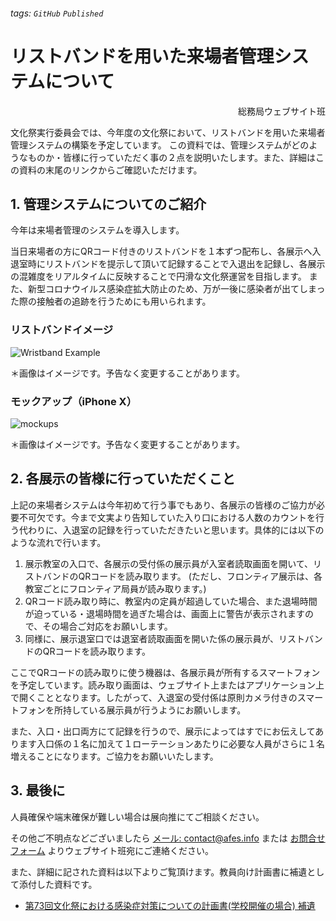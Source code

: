 ###### tags: `GitHub` `Published`

# リストバンドを用いた来場者管理システムについて

<span style="text-align: right; display: block">総務局ウェブサイト班</span>

文化祭実行委員会では、今年度の文化祭において、リストバンドを用いた来場者管理システムの構築を予定しています。
この資料では、管理システムがどのようなものか・皆様に行っていただく事の２点を説明いたします。また、詳細はこの資料の末尾のリンクからご確認いただけます。

## 1. 管理システムについてのご紹介

今年は来場者管理のシステムを導入します。

当日来場者の方にQRコード付きのリストバンドを１本ずつ配布し、各展示へ入退室時にリストバンドを提示して頂いて記録することで入退出を記録し、各展示の混雑度をリアルタイムに反映することで円滑な文化祭運営を目指します。
また、新型コロナウイルス感染症拡大防止のため、万が一後に感染者が出てしまった際の接触者の追跡を行うためにも用いられます。

### リストバンドイメージ

![Wristband Example](https://i.imgur.com/JYwVxFN.png)

＊画像はイメージです。予告なく変更することがあります。

### モックアップ（iPhone Ⅹ）

![mockups](https://i.imgur.com/nVGNQPn.jpg)

＊画像はイメージです。予告なく変更することがあります。

## 2. 各展示の皆様に行っていただくこと

上記の来場者システムは今年初めて行う事でもあり、各展示の皆様のご協力が必要不可欠です。今まで文実より告知していた入り口における人数のカウントを行う代わりに、入退室の記録を行っていただきたいと思います。具体的には以下のような流れで行います。

1. 展示教室の入口で、各展示の受付係の展示員が入室者読取画面を開いて、リストバンドのQRコードを読み取ります。
   (ただし、フロンティア展示は、各教室ごとにフロンティア局員が読み取ります。)
3. QRコード読み取り時に、教室内の定員が超過していた場合、また退場時間が迫っている・退場時間を過ぎた場合は、画面上に警告が表示されますので、その場合ご対応をお願いします。
4. 同様に、展示退室口では退室者読取画面を開いた係の展示員が、リストバンドのQRコードを読み取ります。

ここでQRコードの読み取りに使う機器は、各展示員が所有するスマートフォンを予定しています。読み取り画面は、ウェブサイト上またはアプリケーション上で開くこととなります。したがって、入退室の受付係は原則カメラ付きのスマートフォンを所持している展示員が行うようにお願いします。

また、入口・出口両方にて記録を行うので、展示によってはすでにお伝えしてあります入口係の１名に加えて１ローテーションあたりに必要な人員がさらに１名増えることになります。ご協力をお願いいたします。

## 3. 最後に

人員確保や端末確保が難しい場合は展向推にてご相談ください。

その他ご不明点などございましたら [メール: contact@afes.info](mailto:contact@afes.info) または [お問合せフォーム](https://afes.info/contact/) よりウェブサイト班宛にご連絡ください。

また、詳細に記された資料は以下よりご覧頂けます。教員向け計画書に補遺として添付した資料です。
- [第73回文化祭における感染症対策についての計画書(学校開催の場合) 補遺](./manage-plan-addendum)
